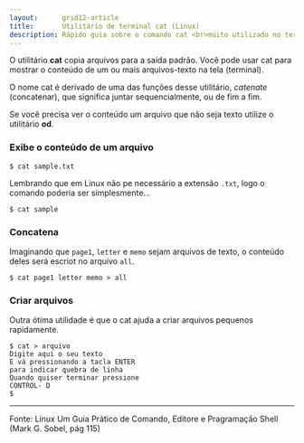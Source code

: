 ```yaml
---
layout:      grid12-article
title:       Utilitário de terminal cat (Linux)
description: Rápido guia sobre o comando cat <br>muito utilizado no termial do Linux<br /> que concatena e exibe arquivos
---
```


O utilitário __cat__ copia arquivos para a saída padrão. Você pode usar cat para mostrar o conteúdo de um ou mais 
arquivos-texto na tela (terminal).

O nome cat é derivado de uma das funções desse utilitário, *catenate* (concatenar), que significa juntar sequencialmente,
ou de fim a fim.

Se você precisa ver o conteúdo um arquivo que não seja texto utilize o utilitário __od__.



### Exibe o conteúdo de um arquivo

    $ cat sample.txt

Lembrando que em Linux não pe necessário a extensão `.txt`, logo o comando poderia ser simplesmente...

    $ cat sample

### Concatena

Imaginando que `page1`, `letter` e `memo` sejam arquivos de texto, o conteúdo deles será escriot no arquivo `all`.

    $ cat page1 letter memo > all


### Criar arquivos

Outra ótima utilidade é que o cat ajuda a criar arquivos pequenos rapidamente.

    $ cat > arquivo
    Digite aqui o seu texto
    E vá pressionando a tacla ENTER
    para indicar quebra de linha
    Quando quiser terminar pressione
    CONTROL- D
    $



 
-----------------------------------------------------------------------------------------
Fonte: Linux Um Guia Prático de Comando, Editore e Pragramação Shell (Mark G. Sobel, pág 115)








